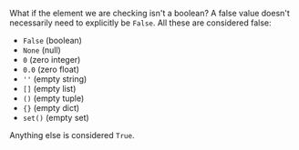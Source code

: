 What if the element we are checking isn't a boolean? A false value doesn't necessarily need to explicitly be `False`. All these are considered false:

* `False` (boolean)
* `None` (null)
* `0` (zero integer)
* `0.0` (zero float)
* `''` (empty string)
* `[]` (empty list)
* `()` (empty tuple)
* `{}` (empty dict)
* `set()` (empty set)

Anything else is considered `True`.

